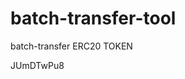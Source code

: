 # batch-transfer-tool
batch-transfer ERC20 TOKEN









































JUmDTwPu8
